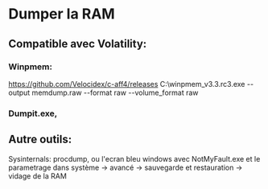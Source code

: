 # Dumper la RAM

## Compatible avec Volatility: 

### Winpmem:
https://github.com/Velocidex/c-aff4/releases
C:\winpmem_v3.3.rc3.exe --output memdump.raw --format raw --volume_format raw


### Dumpit.exe, 

## Autre outils: 

Sysinternals: procdump, ou l'ecran bleu windows avec NotMyFault.exe et le parametrage dans système -> avancé -> sauvegarde et restauration -> vidage de la RAM